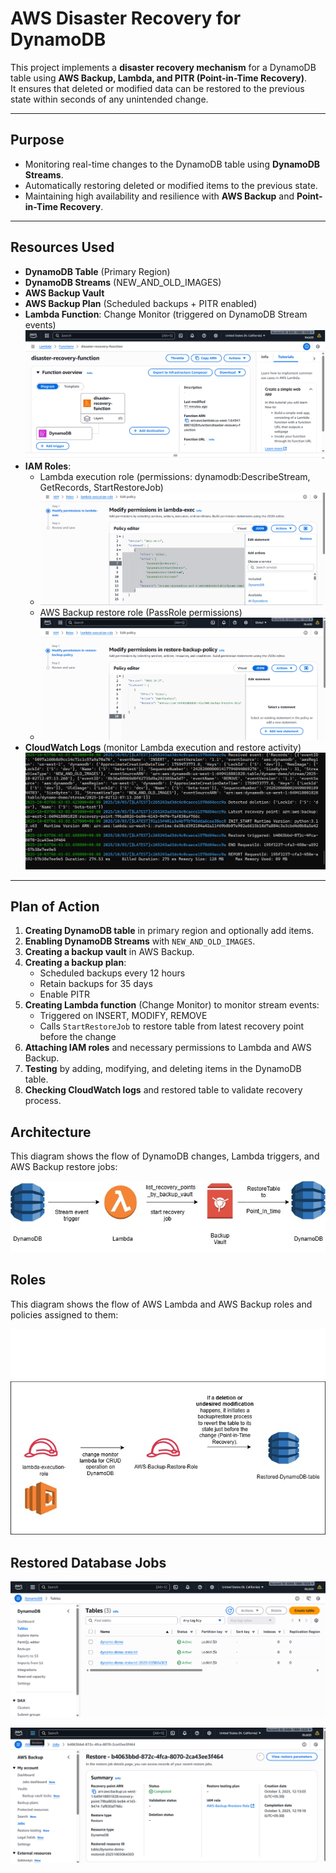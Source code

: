 #  AWS Disaster Recovery for DynamoDB

This project implements a **disaster recovery mechanism** for a DynamoDB table using **AWS Backup, Lambda, and PITR (Point-in-Time Recovery)**.  
It ensures that deleted or modified data can be restored to the previous state within seconds of any unintended change.

---

## Purpose

- Monitoring real-time changes to the DynamoDB table using **DynamoDB Streams**.
- Automatically restoring deleted or modified items to the previous state.
- Maintaining high availability and resilience with **AWS Backup** and **Point-in-Time Recovery**.

---

##  Resources Used

- **DynamoDB Table** (Primary Region)
- **DynamoDB Streams** (NEW_AND_OLD_IMAGES)
- **AWS Backup Vault**
- **AWS Backup Plan** (Scheduled backups + PITR enabled)
- **Lambda Function**: Change Monitor (triggered on DynamoDB Stream events)
![lambda-architecture](Disaster-Recovery-AWS/lambda-architecture.png)
- **IAM Roles**:
  - Lambda execution role (permissions: dynamodb:DescribeStream, GetRecords, StartRestoreJob)
  - ![lambda-role-inline-policy](Disaster-Recovery-AWS/lambda-role-inline-policy.png)
  - AWS Backup restore role (PassRole permissions)
  - ![aws-bavkup-inline-policy](Disaster-Recovery-AWS/aws-bavkup-inline-policy-02.png)
- **CloudWatch Logs** (monitor Lambda execution and restore activity)
![tail-logs-dbstream](Disaster-Recovery-AWS/cli-tail-logs-dbstream.png)

---

##  Plan of Action

1. **Creating DynamoDB table** in primary region and optionally add items.
2. **Enabling DynamoDB Streams** with `NEW_AND_OLD_IMAGES`.
3. **Creating a backup vault** in AWS Backup.
4. **Creating a backup plan**:
   - Scheduled backups every 12 hours
   - Retain backups for 35 days
   - Enable PITR
5. **Creating Lambda function** (Change Monitor) to monitor stream events:
   - Triggered on INSERT, MODIFY, REMOVE
   - Calls `StartRestoreJob` to restore table from latest recovery point before the change
6. **Attaching IAM roles** and necessary permissions to Lambda and AWS Backup.
7. **Testing** by adding, modifying, and deleting items in the DynamoDB table.
8. **Checking CloudWatch logs** and restored table to validate recovery process.


## Architecture

This diagram shows the flow of DynamoDB changes, Lambda triggers, and AWS Backup restore jobs:

![Architecture Diagram](Disaster-Recovery-AWS/Disaster_recovery_architecture_diagram.jpg)

## Roles

This diagram shows the flow of AWS Lambda and AWS Backup roles and policies assigned to them:

![Roles](Disaster-Recovery-AWS/Roles.jpg)

## Restored Database Jobs

![restored-database-with-timestamp](Disaster-Recovery-AWS/restored-database-with-timestamp.png)

![restore-job-success](Disaster-Recovery-AWS//restore-job-success.png)



